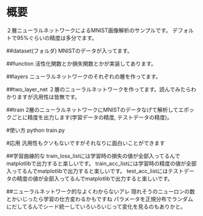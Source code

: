 # 概要
２層ニューラルネットワークによるMNIST画像解析のサンプルです。
デフォルトで95%ぐらいの精度は多分でます。

##dataset(フォルダ)
MNISTのデータが入ってます。

##function
活性化関数とか損失関数とかが実装してあります。

##layers
ニューラルネットワークのそれぞれの層を作ってます。

##two_layer_net
２層のニューラルネットワークを作ってます。読んでみたらわかりますが汎用性は皆無です。

##train
2層のニューラルネットワークにMNISTのデータなげて解析してエポックごとに精度を出力します(学習データの精度, テストデータの精度)。

#使い方
python train.py

#応用
汎用性もクソもないですがそれなりに面白いことができます

##学習曲線的な
train_loss_listには学習時の損失の値が全部入ってるんでmatplotlibで出力すると楽しいです。
train_acc_listには学習時の精度の値が全部入ってるんでmatplotlibで出力すると楽しいです。
test_acc_listにはテストデータの精度の値が全部入ってるんでmatplotlibで出力すると楽しいです。

##ニューラルネットワーク的なよくわからないアレ
隠れそうのニューロンの数とかいじったら学習の仕方変わるかもですね
パラメータを正規分布でランダムにだしてるんでシード統一していろいろいじって変化を見るのもありかと。
